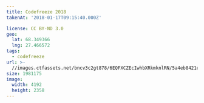 ```yaml
---
title: Codefreeze 2018
takenAt: '2018-01-17T09:15:40.000Z'

license: CC BY-ND 3.0
geo:
  lat: 68.349366
  lng: 27.466572
tags:
  - codefreeze
url: >-
  //images.ctfassets.net/bncv3c2gt878/6EQFXCZEcIwhbXRkmknlRN/5a4eb8421e0527ac13f51618dc473d6b/codefreeze-2018_39091622844_o
size: 1981175
image:
  width: 4192
  height: 2358
---
```

